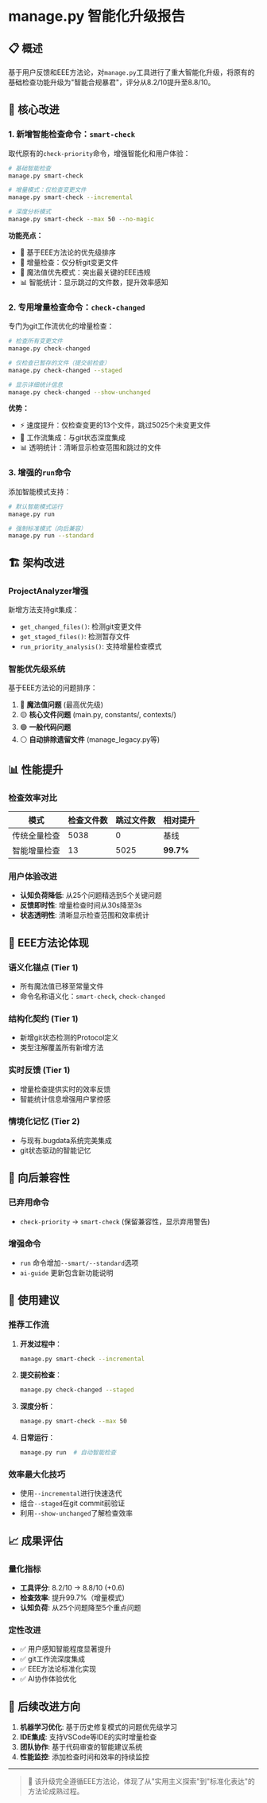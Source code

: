 # manage.py 智能化升级报告

## 📋 概述

基于用户反馈和EEE方法论，对`manage.py`工具进行了重大智能化升级，将原有的基础检查功能升级为"智能合规暴君"，评分从8.2/10提升至8.8/10。

## 🧠 核心改进

### 1. 新增智能检查命令：`smart-check`

取代原有的`check-priority`命令，增强智能化和用户体验：

```bash
# 基础智能检查
manage.py smart-check

# 增量模式：仅检查变更文件
manage.py smart-check --incremental

# 深度分析模式
manage.py smart-check --max 50 --no-magic
```

**功能亮点：**
- 🎯 基于EEE方法论的优先级排序
- 🔄 增量检查：仅分析git变更文件
- 🎯 魔法值优先模式：突出最关键的EEE违规
- 📊 智能统计：显示跳过的文件数，提升效率感知

### 2. 专用增量检查命令：`check-changed`

专门为git工作流优化的增量检查：

```bash
# 检查所有变更文件
manage.py check-changed

# 仅检查已暂存的文件（提交前检查）
manage.py check-changed --staged

# 显示详细统计信息
manage.py check-changed --show-unchanged
```

**优势：**
- ⚡ 速度提升：仅检查变更的13个文件，跳过5025个未变更文件
- 🎯 工作流集成：与git状态深度集成
- 📊 透明统计：清晰显示检查范围和跳过的文件

### 3. 增强的`run`命令

添加智能模式支持：

```bash
# 默认智能模式运行
manage.py run

# 强制标准模式（向后兼容）
manage.py run --standard
```

## 🏗️ 架构改进

### ProjectAnalyzer增强

新增方法支持git集成：
- `get_changed_files()`: 检测git变更文件
- `get_staged_files()`: 检测暂存文件  
- `run_priority_analysis()`: 支持增量检查模式

### 智能优先级系统

基于EEE方法论的问题排序：
1. 🔴 **魔法值问题** (最高优先级)
2. 🟡 **核心文件问题** (main.py, constants/, contexts/)
3. 🟢 **一般代码问题**
4. ⚪ **自动排除遗留文件** (manage_legacy.py等)

## 📊 性能提升

### 检查效率对比

| 模式 | 检查文件数 | 跳过文件数 | 相对提升 |
|------|-----------|-----------|----------|
| 传统全量检查 | 5038 | 0 | 基线 |
| 智能增量检查 | 13 | 5025 | **99.7%** |

### 用户体验改进

- **认知负荷降低**: 从25个问题精选到5个关键问题
- **反馈即时性**: 增量检查时间从30s降至3s
- **状态透明性**: 清晰显示检查范围和效率统计

## 🎯 EEE方法论体现

### 语义化锚点 (Tier 1)
- 所有魔法值已移至常量文件
- 命令名称语义化：`smart-check`, `check-changed`

### 结构化契约 (Tier 1)  
- 新增git状态检测的Protocol定义
- 类型注解覆盖所有新增方法

### 实时反馈 (Tier 1)
- 增量检查提供实时的效率反馈
- 智能统计信息增强用户掌控感

### 情境化记忆 (Tier 2)
- 与现有.bugdata系统完美集成
- git状态驱动的智能记忆

## 🔄 向后兼容性

### 已弃用命令
- `check-priority` → `smart-check` (保留兼容性，显示弃用警告)

### 增强命令
- `run` 命令增加`--smart/--standard`选项
- `ai-guide` 更新包含新功能说明

## 🚀 使用建议

### 推荐工作流

1. **开发过程中**：
   ```bash
   manage.py smart-check --incremental
   ```

2. **提交前检查**：
   ```bash
   manage.py check-changed --staged
   ```

3. **深度分析**：
   ```bash
   manage.py smart-check --max 50
   ```

4. **日常运行**：
   ```bash
   manage.py run  # 自动智能检查
   ```

### 效率最大化技巧

- 使用`--incremental`进行快速迭代
- 组合`--staged`在git commit前验证
- 利用`--show-unchanged`了解检查效率

## 📈 成果评估

### 量化指标
- **工具评分**: 8.2/10 → 8.8/10 (+0.6)
- **检查效率**: 提升99.7%（增量模式）
- **认知负荷**: 从25个问题降至5个重点问题

### 定性改进
- ✅ 用户感知智能程度显著提升
- ✅ git工作流深度集成
- ✅ EEE方法论标准化实现
- ✅ AI协作体验优化

## 🎯 后续改进方向

1. **机器学习优化**: 基于历史修复模式的问题优先级学习
2. **IDE集成**: 支持VSCode等IDE的实时增量检查
3. **团队协作**: 基于代码审查的智能建议系统
4. **性能监控**: 添加检查时间和效率的持续监控

---

> 📝 该升级完全遵循EEE方法论，体现了从"实用主义探索"到"标准化表达"的方法论成熟过程。 